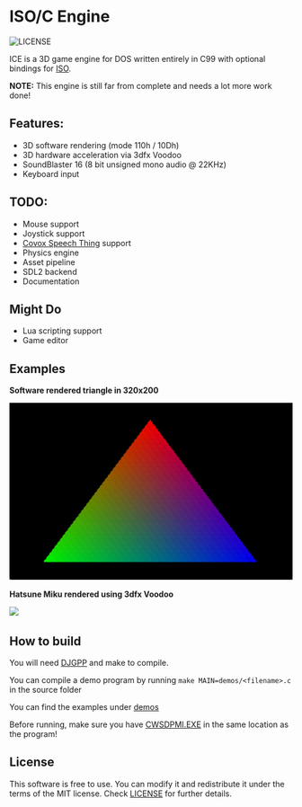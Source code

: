 # ISO/C Engine
![LICENSE](https://img.shields.io/badge/LICENSE-MIT-green.svg)

ICE is a 3D game engine for DOS written entirely in C99 with optional bindings for [ISO](https://github.com/0x1ED1CE/ISO).

**NOTE:** This engine is still far from complete and needs a lot more work done!

## Features:
- 3D software rendering (mode 110h / 10Dh)
- 3D hardware acceleration via 3dfx Voodoo
- SoundBlaster 16 (8 bit unsigned mono audio @ 22KHz)
- Keyboard input

## TODO:
- Mouse support
- Joystick support
- [Covox Speech Thing](https://en.wikipedia.org/wiki/Covox_Speech_Thing) support
- Physics engine
- Asset pipeline
- SDL2 backend
- Documentation

## Might Do
- Lua scripting support
- Game editor

## Examples
**Software rendered triangle in 320x200**

<img src="/screenshots/triangle.png?raw=true">

**Hatsune Miku rendered using 3dfx Voodoo**

<img src="/screenshots/snwiaXw.gif?raw=true">

## How to build
You will need [DJGPP](https://github.com/andrewwutw/build-djgpp) and make to compile.

You can compile a demo program by running ``make MAIN=demos/<filename>.c`` in the source folder

You can find the examples under [demos](src/demos)

Before running, make sure you have [CWSDPMI.EXE](http://sandmann.dotster.com/cwsdpmi/) in the same location as the program!

## License
This software is free to use. You can modify it and redistribute it under the terms of the 
MIT license. Check [LICENSE](LICENSE) for further details.
